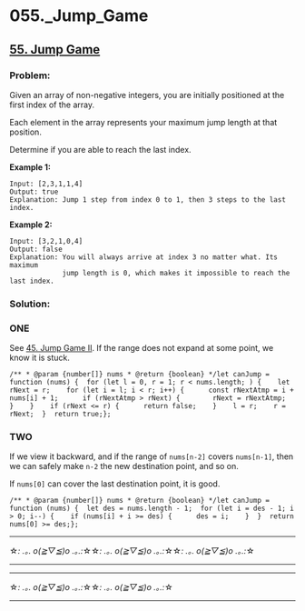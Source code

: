 # 055._Jump_Game

## [55. Jump Game](https://leetcode.com/problems/jump-game/description/)

### Problem:

Given an array of non-negative integers, you are initially positioned at the first index of the array.

Each element in the array represents your maximum jump length at that position.

Determine if you are able to reach the last index.

**Example 1:**

```
Input: [2,3,1,1,4]
Output: true
Explanation: Jump 1 step from index 0 to 1, then 3 steps to the last index.
```

**Example 2:**

```
Input: [3,2,1,0,4]
Output: false
Explanation: You will always arrive at index 3 no matter what. Its maximum
             jump length is 0, which makes it impossible to reach the last index.
```

### Solution:

### ONE

See [45. Jump Game II](./045.%20Jump%20Game%20II.md). If the range does not expand at some point, we know it is stuck.

```
/** * @param {number[]} nums * @return {boolean} */let canJump = function (nums) {  for (let l = 0, r = 1; r < nums.length; ) {    let rNext = r;    for (let i = l; i < r; i++) {      const rNextAtmp = i + nums[i] + 1;      if (rNextAtmp > rNext) {        rNext = rNextAtmp;      }    }    if (rNext <= r) {      return false;    }    l = r;    r = rNext;  }  return true;};
```

### TWO

If we view it backward, and if the range of `nums[n-2]` covers `nums[n-1]`, then we can safely make `n-2` the new destination point, and so on.

If `nums[0]` can cover the last destination point, it is good.

```
/** * @param {number[]} nums * @return {boolean} */let canJump = function (nums) {  let des = nums.length - 1;  for (let i = des - 1; i > 0; i--) {    if (nums[i] + i >= des) {      des = i;    }  }  return nums[0] >= des;};
```

---

☆*: .｡. o(≧▽≦)o .｡.:*☆☆*: .｡. o(≧▽≦)o .｡.:*☆☆*: .｡. o(≧▽≦)o .｡.:*☆

---

---

☆*: .｡. o(≧▽≦)o .｡.:*☆☆*: .｡. o(≧▽≦)o .｡.:*☆

---